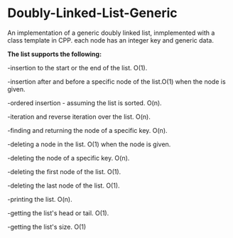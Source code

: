 # Doubly-Linked-List-Generic
An implementation of a generic doubly linked list, inmplemented with a class template in CPP.
each node has an integer key and generic data.

**The list supports the following:**

-insertion to the start or the end of the list. O(1).

-insertion after and before a specific node of the list.O(1) when the node is given.

-ordered insertion - assuming the list is sorted. O(n).

-iteration and reverse iteration over the list. O(n).

-finding and returning the node of a specific key. O(n).

-deleting a node in the list. O(1) when the node is given.

-deleting the node of a specific key. O(n).  

-deleting the first node of the list. O(1).  

-deleting the last node of the list. O(1).

-printing the list. O(n).

-getting the list's head or tail. O(1).

-getting the list's size. O(1)
